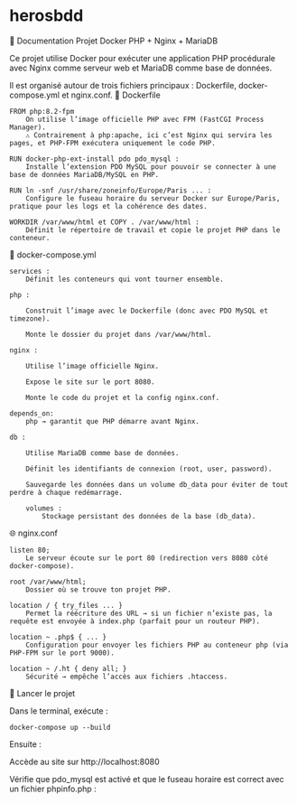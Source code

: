 # herosbdd
📘 Documentation Projet Docker PHP + Nginx + MariaDB

Ce projet utilise Docker pour exécuter une application PHP procédurale avec Nginx comme serveur web et MariaDB comme base de données.

Il est organisé autour de trois fichiers principaux : Dockerfile, docker-compose.yml et nginx.conf.
🐘 Dockerfile

    FROM php:8.2-fpm
        On utilise l’image officielle PHP avec FPM (FastCGI Process Manager).
        ⚠️ Contrairement à php:apache, ici c’est Nginx qui servira les pages, et PHP-FPM exécutera uniquement le code PHP.

    RUN docker-php-ext-install pdo pdo_mysql :
        Installe l’extension PDO MySQL pour pouvoir se connecter à une base de données MariaDB/MySQL en PHP.

    RUN ln -snf /usr/share/zoneinfo/Europe/Paris ... :
        Configure le fuseau horaire du serveur Docker sur Europe/Paris, pratique pour les logs et la cohérence des dates.

    WORKDIR /var/www/html et COPY . /var/www/html :
        Définit le répertoire de travail et copie le projet PHP dans le conteneur.

🐳 docker-compose.yml

    services :
        Définit les conteneurs qui vont tourner ensemble.

    php :

        Construit l’image avec le Dockerfile (donc avec PDO MySQL et timezone).

        Monte le dossier du projet dans /var/www/html.

    nginx :

        Utilise l’image officielle Nginx.

        Expose le site sur le port 8080.

        Monte le code du projet et la config nginx.conf.

    depends_on:
        php → garantit que PHP démarre avant Nginx.

    db :

        Utilise MariaDB comme base de données.

        Définit les identifiants de connexion (root, user, password).

        Sauvegarde les données dans un volume db_data pour éviter de tout perdre à chaque redémarrage.

        volumes :
            Stockage persistant des données de la base (db_data).

🌐 nginx.conf

    listen 80;
        Le serveur écoute sur le port 80 (redirection vers 8080 côté docker-compose).

    root /var/www/html;
        Dossier où se trouve ton projet PHP.

    location / { try_files ... }
        Permet la réécriture des URL → si un fichier n’existe pas, la requête est envoyée à index.php (parfait pour un routeur PHP).

    location ~ .php$ { ... }
        Configuration pour envoyer les fichiers PHP au conteneur php (via PHP-FPM sur le port 9000).

    location ~ /.ht { deny all; }
        Sécurité → empêche l’accès aux fichiers .htaccess.

🚀 Lancer le projet

Dans le terminal, exécute :

    docker-compose up --build

Ensuite :

Accède au site sur http://localhost:8080

Vérifie que pdo_mysql est activé et que le fuseau horaire est correct avec un fichier phpinfo.php :

<?php phpinfo(); ?>

